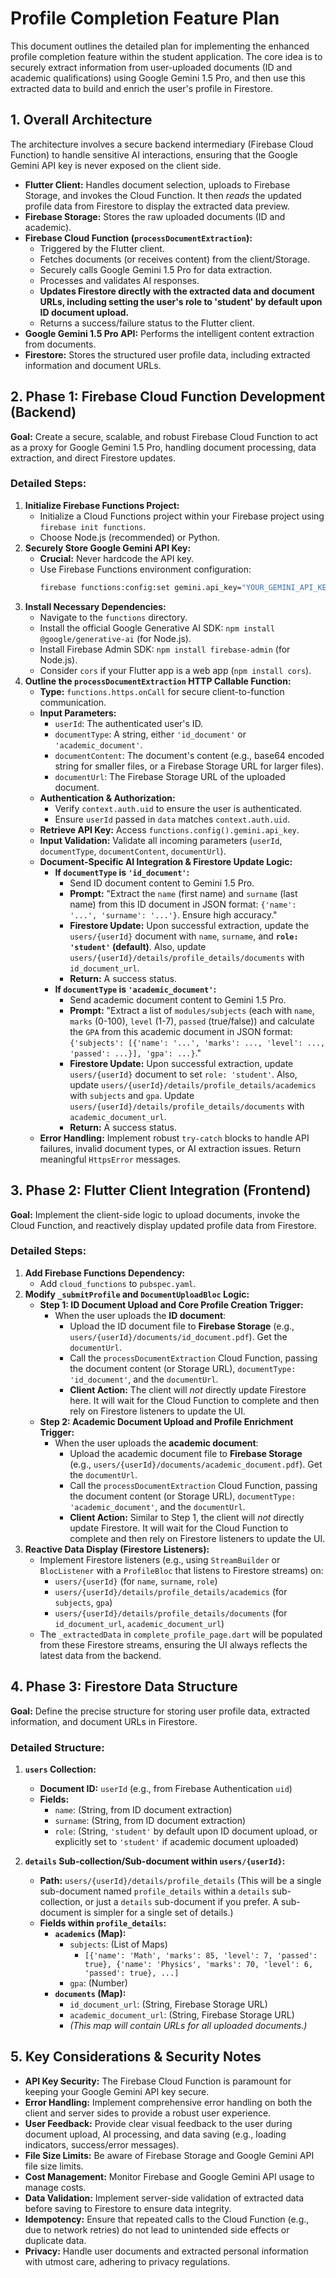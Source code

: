 # Profile Completion Feature Plan

This document outlines the detailed plan for implementing the enhanced profile completion feature within the student application. The core idea is to securely extract information from user-uploaded documents (ID and academic qualifications) using Google Gemini 1.5 Pro, and then use this extracted data to build and enrich the user's profile in Firestore.

## 1. Overall Architecture

The architecture involves a secure backend intermediary (Firebase Cloud Function) to handle sensitive AI interactions, ensuring that the Google Gemini API key is never exposed on the client side.

*   **Flutter Client:** Handles document selection, uploads to Firebase Storage, and invokes the Cloud Function. It then *reads* the updated profile data from Firestore to display the extracted data preview.
*   **Firebase Storage:** Stores the raw uploaded documents (ID and academic).
*   **Firebase Cloud Function (`processDocumentExtraction`):**
    *   Triggered by the Flutter client.
    *   Fetches documents (or receives content) from the client/Storage.
    *   Securely calls Google Gemini 1.5 Pro for data extraction.
    *   Processes and validates AI responses.
    *   **Updates Firestore directly with the extracted data and document URLs, including setting the user's role to 'student' by default upon ID document upload.**
    *   Returns a success/failure status to the Flutter client.
*   **Google Gemini 1.5 Pro API:** Performs the intelligent content extraction from documents.
*   **Firestore:** Stores the structured user profile data, including extracted information and document URLs.

## 2. Phase 1: Firebase Cloud Function Development (Backend)

**Goal:** Create a secure, scalable, and robust Firebase Cloud Function to act as a proxy for Google Gemini 1.5 Pro, handling document processing, data extraction, and direct Firestore updates.

### Detailed Steps:

1.  **Initialize Firebase Functions Project:**
    *   Initialize a Cloud Functions project within your Firebase project using `firebase init functions`.
    *   Choose Node.js (recommended) or Python.
2.  **Securely Store Google Gemini API Key:**
    *   **Crucial:** Never hardcode the API key.
    *   Use Firebase Functions environment configuration:
        ```bash
        firebase functions:config:set gemini.api_key="YOUR_GEMINI_API_KEY_HERE"
        ```
3.  **Install Necessary Dependencies:**
    *   Navigate to the `functions` directory.
    *   Install the official Google Generative AI SDK: `npm install @google/generative-ai` (for Node.js).
    *   Install Firebase Admin SDK: `npm install firebase-admin` (for Node.js).
    *   Consider `cors` if your Flutter app is a web app (`npm install cors`).
4.  **Outline the `processDocumentExtraction` HTTP Callable Function:**
    *   **Type:** `functions.https.onCall` for secure client-to-function communication.
    *   **Input Parameters:**
        *   `userId`: The authenticated user's ID.
        *   `documentType`: A string, either `'id_document'` or `'academic_document'`.
        *   `documentContent`: The document's content (e.g., base64 encoded string for smaller files, or a Firebase Storage URL for larger files).
        *   `documentUrl`: The Firebase Storage URL of the uploaded document.
    *   **Authentication & Authorization:**
        *   Verify `context.auth.uid` to ensure the user is authenticated.
        *   Ensure `userId` passed in `data` matches `context.auth.uid`.
    *   **Retrieve API Key:** Access `functions.config().gemini.api_key`.
    *   **Input Validation:** Validate all incoming parameters (`userId`, `documentType`, `documentContent`, `documentUrl`).
    *   **Document-Specific AI Integration & Firestore Update Logic:**
        *   **If `documentType` is `'id_document'`:**
            *   Send ID document content to Gemini 1.5 Pro.
            *   **Prompt:** "Extract the `name` (first name) and `surname` (last name) from this ID document in JSON format: `{'name': '...', 'surname': '...'}`. Ensure high accuracy."
            *   **Firestore Update:** Upon successful extraction, update the `users/{userId}` document with `name`, `surname`, and **`role: 'student'` (default)**. Also, update `users/{userId}/details/profile_details/documents` with `id_document_url`.
            *   **Return:** A success status.
        *   **If `documentType` is `'academic_document'`:**
            *   Send academic document content to Gemini 1.5 Pro.
            *   **Prompt:** "Extract a list of `modules/subjects` (each with `name`, `marks` (0-100), `level` (1-7), `passed` (true/false)) and calculate the `GPA` from this academic document in JSON format: `{'subjects': [{'name': '...', 'marks': ..., 'level': ..., 'passed': ...}], 'gpa': ...}`."
            *   **Firestore Update:** Upon successful extraction, update `users/{userId}` document to set `role: 'student'`. Also, update `users/{userId}/details/profile_details/academics` with `subjects` and `gpa`. Update `users/{userId}/details/profile_details/documents` with `academic_document_url`.
            *   **Return:** A success status.
    *   **Error Handling:** Implement robust `try-catch` blocks to handle API failures, invalid document types, or AI extraction issues. Return meaningful `HttpsError` messages.

## 3. Phase 2: Flutter Client Integration (Frontend)

**Goal:** Implement the client-side logic to upload documents, invoke the Cloud Function, and reactively display updated profile data from Firestore.

### Detailed Steps:

1.  **Add Firebase Functions Dependency:**
    *   Add `cloud_functions` to `pubspec.yaml`.
2.  **Modify `_submitProfile` and `DocumentUploadBloc` Logic:**
    *   **Step 1: ID Document Upload and Core Profile Creation Trigger:**
        *   When the user uploads the **ID document**:
            *   Upload the ID document file to **Firebase Storage** (e.g., `users/{userId}/documents/id_document.pdf`). Get the `documentUrl`.
            *   Call the `processDocumentExtraction` Cloud Function, passing the document content (or Storage URL), `documentType: 'id_document'`, and the `documentUrl`.
            *   **Client Action:** The client will *not* directly update Firestore here. It will wait for the Cloud Function to complete and then rely on Firestore listeners to update the UI.
    *   **Step 2: Academic Document Upload and Profile Enrichment Trigger:**
        *   When the user uploads the **academic document**:
            *   Upload the academic document file to **Firebase Storage** (e.g., `users/{userId}/documents/academic_document.pdf`). Get the `documentUrl`.
            *   Call the `processDocumentExtraction` Cloud Function, passing the document content (or Storage URL), `documentType: 'academic_document'`, and the `documentUrl`.
            *   **Client Action:** Similar to Step 1, the client will *not* directly update Firestore. It will wait for the Cloud Function to complete and then rely on Firestore listeners to update the UI.
3.  **Reactive Data Display (Firestore Listeners):**
    *   Implement Firestore listeners (e.g., using `StreamBuilder` or `BlocListener` with a `ProfileBloc` that listens to Firestore streams) on:
        *   `users/{userId}` (for `name`, `surname`, `role`)
        *   `users/{userId}/details/profile_details/academics` (for `subjects`, `gpa`)
        *   `users/{userId}/details/profile_details/documents` (for `id_document_url`, `academic_document_url`)
    *   The `_extractedData` in `complete_profile_page.dart` will be populated from these Firestore streams, ensuring the UI always reflects the latest data from the backend.

## 4. Phase 3: Firestore Data Structure

**Goal:** Define the precise structure for storing user profile data, extracted information, and document URLs in Firestore.

### Detailed Structure:

1.  **`users` Collection:**
    *   **Document ID:** `userId` (e.g., from Firebase Authentication `uid`)
    *   **Fields:**
        *   `name`: (String, from ID document extraction)
        *   `surname`: (String, from ID document extraction)
        *   `role`: (String, `'student'` by default upon ID document upload, or explicitly set to `'student'` if academic document uploaded)

2.  **`details` Sub-collection/Sub-document within `users/{userId}`:**
    *   **Path:** `users/{userId}/details/profile_details` (This will be a single sub-document named `profile_details` within a `details` sub-collection, or just a `details` sub-document if you prefer. A sub-document is simpler for a single set of details.)
    *   **Fields within `profile_details`:**
        *   **`academics` (Map):**
            *   `subjects`: (List of Maps)
                *   `[{'name': 'Math', 'marks': 85, 'level': 7, 'passed': true}, {'name': 'Physics', 'marks': 70, 'level': 6, 'passed': true}, ...]`
            *   `gpa`: (Number)
        *   **`documents` (Map):**
            *   `id_document_url`: (String, Firebase Storage URL)
            *   `academic_document_url`: (String, Firebase Storage URL)
            *   *(This map will contain URLs for all uploaded documents.)*

## 5. Key Considerations & Security Notes

*   **API Key Security:** The Firebase Cloud Function is paramount for keeping your Google Gemini API key secure.
*   **Error Handling:** Implement comprehensive error handling on both the client and server sides to provide a robust user experience.
*   **User Feedback:** Provide clear visual feedback to the user during document upload, AI processing, and data saving (e.g., loading indicators, success/error messages).
*   **File Size Limits:** Be aware of Firebase Storage and Google Gemini API file size limits.
*   **Cost Management:** Monitor Firebase and Google Gemini API usage to manage costs.
*   **Data Validation:** Implement server-side validation of extracted data before saving to Firestore to ensure data integrity.
*   **Idempotency:** Ensure that repeated calls to the Cloud Function (e.g., due to network retries) do not lead to unintended side effects or duplicate data.
*   **Privacy:** Handle user documents and extracted personal information with utmost care, adhering to privacy regulations.
